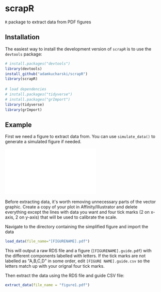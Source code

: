 # scrapR

`R` package to extract data from PDF figures

## Installation

The easiest way to install the development version of `scrapR` is to use the `devtools` package:

```r
# install.packages("devtools")
library(devtools)
install_github("adamkucharski/scrapR")
library(scrapR)

# load dependencies
# install.packages("tidyverse")
# install.packages("grImport")
library(tidyverse)
library(grImport)

```

## Example

First we need a figure to extract data from. You can use `simulate_data()` to generate a simulated figure if needed.

![Alt text](data/figure0.pdf "Title")

Before extracting data, it's worth removing unnecessary parts of the vector graphic. Create a copy of your plot in Affinity/Illustrator and delete everything except the lines with data you want and four tick marks (2 on x-axis, 2 on y-axis) that will be used to calibrate the scale.

Navigate to the directory containing the simplified figure and import the data

```r
load_data(file_name="[FIGURENAME].pdf")
```

This will output a raw RDS file and a figure (`[FIGURENAME].guide.pdf`) with the different components labelled with letters. If the tick marks are not labelled as "A,B,C,D" in some order, edit `[FIGURE NAME].guide.csv` so the letters match up with your orignal four tick marks.

Then extract the data using the RDS file and guide CSV file:

```r
extract_data(file_name = "figure1.pdf")
```